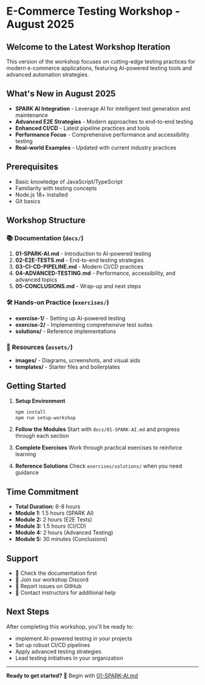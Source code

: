 # E-Commerce Testing Workshop - August 2025

## Welcome to the Latest Workshop Iteration

This version of the workshop focuses on cutting-edge testing practices for modern e-commerce applications, featuring AI-powered testing tools and advanced automation strategies.

## What's New in August 2025

- **SPARK AI Integration** - Leverage AI for intelligent test generation and maintenance
- **Advanced E2E Strategies** - Modern approaches to end-to-end testing
- **Enhanced CI/CD** - Latest pipeline practices and tools
- **Performance Focus** - Comprehensive performance and accessibility testing
- **Real-world Examples** - Updated with current industry practices

## Prerequisites

- Basic knowledge of JavaScript/TypeScript
- Familiarity with testing concepts
- Node.js 18+ installed
- Git basics

## Workshop Structure

### 📚 Documentation (`docs/`)
1. **01-SPARK-AI.md** - Introduction to AI-powered testing
2. **02-E2E-TESTS.md** - End-to-end testing strategies
3. **03-CI-CD-PIPELINE.md** - Modern CI/CD practices
4. **04-ADVANCED-TESTING.md** - Performance, accessibility, and advanced topics
5. **05-CONCLUSIONS.md** - Wrap-up and next steps

### 🛠️ Hands-on Practice (`exercises/`)
- **exercise-1/** - Setting up AI-powered testing
- **exercise-2/** - Implementing comprehensive test suites
- **solutions/** - Reference implementations

### 📁 Resources (`assets/`)
- **images/** - Diagrams, screenshots, and visual aids
- **templates/** - Starter files and boilerplates

## Getting Started

1. **Setup Environment**
   ```bash
   npm install
   npm run setup-workshop
   ```

2. **Follow the Modules**
   Start with `docs/01-SPARK-AI.md` and progress through each section

3. **Complete Exercises**
   Work through practical exercises to reinforce learning

4. **Reference Solutions**
   Check `exercises/solutions/` when you need guidance

## Time Commitment

- **Total Duration:** 6-8 hours
- **Module 1:** 1.5 hours (SPARK AI)
- **Module 2:** 2 hours (E2E Tests)
- **Module 3:** 1.5 hours (CI/CD)
- **Module 4:** 2 hours (Advanced Testing)
- **Module 5:** 30 minutes (Conclusions)

## Support

- 📖 Check the documentation first
- 💬 Join our workshop Discord
- 🐛 Report issues on GitHub
- 📧 Contact instructors for additional help

## Next Steps

After completing this workshop, you'll be ready to:
- implement AI-powered testing in your projects
- Set up robust CI/CD pipelines
- Apply advanced testing strategies
- Lead testing initiatives in your organization

---

**Ready to get started?** 🚀 Begin with [01-SPARK-AI.md](./docs/01-SPARK-AI.md)
